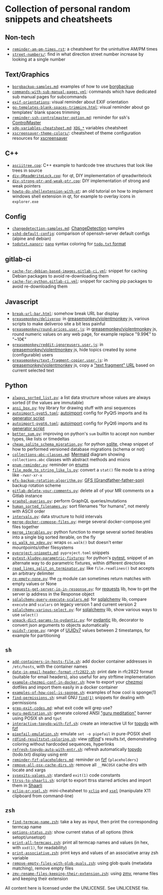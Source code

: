 # Collection of personal random snippets and cheatsheets

## Non-tech
- [`reminder-am-pm-times.rst`](text/reminder-am-pm-times.rst): a cheatsheet for the unintuitive AM/PM times
- [`street-numbers/`](text/street-numbers/): find in what direction street number increase by looking at a single number

## Text/Graphics
- [`borgbackup-samples.md`](text/borgbackup-samples.md): examples of how to use [borgbackup](https://www.borgbackup.org/)
- [`commands-with-sub-manual-pages.yml`](commands-with-sub-manual-pages.yml): commands which have dedicated sub manual pages for subcommands
- [`exif-orientations`](graphics/exif-orientations/README.md): visual reminder about EXIF orientation
- [`go-templates-blank-spaces-trimming.html`](text/go-templates-blank-spaces-trimming.html): visual reminder about go templates' blank spaces trimming
- [`reminder-ssh-controlmaster-option.md`](text/reminder-ssh-controlmaster-option.md): reminder for ssh's [ControlMaster](https://manpages.debian.org/stable/openssh-client/ssh_config.5.en.html#ControlMaster)
- [`xdg-variables-cheatsheet.md`](text/xdg-variables-cheatsheet.md): [`XDG_*`](https://specifications.freedesktop.org/basedir-spec/basedir-spec-latest.html) variables cheatsheet
- [`xscreensaver-theme-colors/`](text/xscreensaver-theme-colors/): cheatsheet of theme configuration resources for [xscreensaver](https://www.jwz.org/xscreensaver/)

## C++
- [`asciitree.cpp`](cpp/asciitree.cpp): C++ example to hardcode tree structures that look like trees in source
- [`diy-QReadWriteLock.cpp`](cpp/diy-QReadWriteLock.cpp): for qt, DIY implementation of qreadwritelock
- [`diy-strong-ptr-and-weak-ptr.cpp`](cpp/diy-strong-ptr-and-weak-ptr.cpp): DIY implementation of strong and weak pointers
- [`howto-do-shellextension-with-qt`](cpp/howto-do-shellextension-with-qt): an old tutorial on how to implement windows shell extension in qt, for example to overlay icons in `explorer.exe`

## Config
- [`changedetection-samples.md`](text/changedetection-samples.md): [ChangeDetection](https://github.com/dgtlmoon/changedetection.io) samples
- [`sshd-default-config`](text/sshd-default-config): comparison of openssh-server default configs (alpine and debian)
- [`todotxt.nanorc`](dotfiles/todotxt.nanorc): [`nano`](https://www.nano-editor.org/) syntax coloring for [`todo.txt` format](http://todotxt.org/)

## gitlab-ci
- [`cache-for-debian-based-images.gitlab-ci.yml`](gitlab/cache-for-debian-based-images.gitlab-ci.yml): snippet for caching Debian packages to avoid re-downloading them
- [`cache-for-python.gitlab-ci.yml`](gitlab/cache-for-python.gitlab-ci.yml): snippet for caching pip packages to avoid re-downloading them

## Javascript
- [`break-url-bar.html`](javascript/break-url-bar.html): somehow break URL bar display
- [`greasemonkey/deliveroo`](javascript/greasemonkey/deliveroo): in [greasemonkey/violentmonkey](https://addons.mozilla.org/firefox/addon/violentmonkey/) js, various scripts to make deliveroo site a bit less painful
- [`greasemonkey/round-prices.user.js`](javascript/greasemonkey/round-prices.user.js): in [greasemonkey/violentmonkey](https://addons.mozilla.org/firefox/addon/violentmonkey/) js, round numeric values on any web page, for example replace "9.99€" to "~10€"
- [`greasemonkey/reddit-ignoreusers.user.js`](javascript/greasemonkey/reddit-ignoreusers.user.js): in [greasemonkey/violentmonkey](https://addons.mozilla.org/firefox/addon/violentmonkey/) js, hide topics created by some (configurable) users
- [`greasemonkey/text-fragment-copier.user.js`](javascript/greasemonkey/text-fragment-copier.user.js): in [greasemonkey/violentmonkey](https://addons.mozilla.org/firefox/addon/violentmonkey/) js, copy a ["text fragment" URL](https://developer.mozilla.org/en-US/docs/Web/URI/Fragment/Text_fragments) based on current selected text

## Python
- [`always_sorted_list.py`](python/sorted_list.py): a list data structure whose values are always sorted (if the values are immutable)
- [`ansi_box.py`](python/ansi_box.py): toy library for drawing stuff with ansi sequences
- [`autoimport-pyqt5.toml`](python/autoimport-pyqt5.toml): [autoimport](https://lyz-code.github.io/autoimport/) config for PyQt5 imports and its [generator script](python/autoimport-pyqt5-config-generator.py)
- [`autoimport-pyqt6.toml`](python/autoimport-pyqt6.toml): [autoimport](https://lyz-code.github.io/autoimport/) config for PyQt6 imports and its [generator script](python/autoimport-pyqt6-config-generator.py)
- [`better_sum.py`](python/better_sum.py): improving on python's `sum` builtin to accept non number types, like lists or timedeltas
- [`cheap_sqlite_schema_migration.py`](python/cheap_sqlite_schema_migration.py): for python [sqlite](https://docs.python.org/3/library/sqlite3.html), cheap snippet of how to performed versioned database migrations (schema or not)
- [`collections-abc-classes.md`](python/collections-abc-classes.md): [Mermaid](https://mermaid.js.org/) diagram showing `collections.abc` classes with abstract methods and mixins
- [`enum-reminder.py`](python/enum-reminder.py): reminder on [enums](https://docs.python.org/3/library/enum.html)
- [`file_mode_to_string_like_ls.py`](python/file_mode_to_string_like_ls.py): convert a `stat()` file mode to a string like `-rwxr-xr-x`
- [`gfs-backup-rotation-algorithm.py`](python/gfs-backup-rotation-algorithm.py): [GFS (Grandfather-father-son)](https://en.wikipedia.org/wiki/Backup_rotation_scheme#Grandfather-father-son) backup rotation scheme
- [`gitlab-delete-your-comments.py`](python/gitlab-delete-your-comments.py): delete all of your MR comments on a Gitlab instance
- [`graphql-queries.py`](python/graphql-queries.py): perform GraphQL queries/mutations
- [`human_sorted_filenames.py`](python/sorted_filenames.py): sort filenames "for humans", not merely with ASCII order
- [`intervals.py`](python/intervals.py): data structure to hold intervals
- [`merge-docker-compose-files.py`](python/merge-docker-compose-files.py): merge several docker-compose.yml files together
- [`merge_iterables.py`](python/merge_iterables.py): python function to merge several sorted iterables into a single big sorted iterable, on the fly
- [`os_walk_no_xdev.py`](python/os_walk_no_xdev.py): wraps `os.walk()` but doesn't enter mountpoints/other filesystems
- [`pyproject-snippets.md`](python/pyproject-snippets.md): `pyproject.toml` snippets
- [`pytest-kludgy-parametric-fixtures`](python/pytest-kludgy-parametric-fixtures): for python's [pytest](https://docs.pytest.org/), snippet of an alternate way to do parametric fixtures, within different directories
- [`read_lines_split_on_terminator.py`](python/read_lines_split_on_terminator.py): like `file.readlines()` but accepts an arbitrary delimiter
- [`re-empty-none.py`](python/re-empty-none.py): the [`re`](https://docs.python.org/3/library/re.html) module can sometimes return matches with empty values or None
- [`requests-get-server-ip-in-response.py`](python/requests-get-server-ip-in-response.py): for [requests](https://pypi.org/project/requests/) lib, how to get the server ip address in the Response object
- [`sqlalchemy-query-execute-scalars.md`](python/sqlalchemy-query-execute-scalars.md): for [sqlalchemy](https://www.sqlalchemy.org/) lib, compare `execute` and `scalars` on legacy version 1 and current version 2
- [`sqlalchemy-various-select.py`](python/sqlalchemy-various-select.py): for [sqlalchemy](https://www.sqlalchemy.org/) lib, show various ways to use `select()`
- [`unpack-dict-params-to-pydantic.py`](python/unpack-dict-params-to-pydantic.py): for [pydantic](https://pypi.org/project/pydantic/) lib, decorator to convert json arguments to objects automatically
- [`uuidv7-range.py`](python/uuidv7-range.py): range of [UUIDv7](https://www.ietf.org/archive/id/draft-peabody-dispatch-new-uuid-format-04.html#name-uuid-version-7) values between 2 timestamps, for example for partitioning

## `sh`
- [`add-containers-in-hosts-file.sh`](sh/add-containers-in-hosts-file.sh): add docker container addresses in `/etc/hosts`, with the container names
- [`date-in-email-header-format-rfc2822.sh`](sh/date-in-email-header-format-rfc2822.sh): print date in rfc2822 format (suitable for email headers), also useful for any strftime implementation
- [`example-chezmoi-conf-in-docker.sh`](sh/example-chezmoi-conf-in-docker.sh): how to export your [chezmoi](https://www.chezmoi.io/) dotfiles and import them easily in a docker container
- [`examples-of-how-cool-is-sponge.sh`](sh/examples-of-how-cool-is-sponge.sh): examples of how cool is sponge(1)
- [`find-permissions.sh`](sh/find-permissions.sh): small GNU [`find(1)`](https://manpages.debian.org/stable/find) snippets for dealing with permissions
- [`grep-exit-codes.md`](sh/grep-exit-codes.md): what exit code will grep use?
- [`guru-meditation.sh`](sh/guru-meditation.sh): generate colored ANSI ["guru meditation"](https://en.wikipedia.org/wiki/Guru_Meditation) banner using POSIX sh and `tput`
- [`interactive-topydo-with-fzf.sh`](sh/interactive-topydo-with-fzf.sh): create an interactive UI for [topydo](https://github.com/topydo/topydo) with [fzf](https://github.com/junegunn/fzf)
- [`pipefail-emulation.sh`](sh/pipefail-emulation.sh): emulate `set -o pipefail` in pure-POSIX shell
- [`rdfind-resultstxt-coloring.sh`](sh/rdfind-resultstxt-coloring.sh): view [rdfind](https://rdfind.pauldreik.se/)'s results.txt, demonstrating coloring without hardcoded sequences, hyperlinks
- [`refresh-topydo-auto-with-entr.sh`](sh/refresh-topydo-auto-with-entr.sh): refresh automatically [topydo](https://github.com/topydo/topydo) (todo.txt) display using entr
- [`reminder-fzf-placeholders.md`](sh/reminder-fzf-placeholders.md): reminder on [fzf](https://github.com/junegunn/fzf) `{placeholders}`
- [`remove-all-osx-cache-dirs.sh`](sh/remove-all-osx-cache-dirs.sh): remove all `__MACOSX` cache dirs with locate and xargs
- [`sysexits-values.sh`](sh/sysexits-values.sh): standard `exit(1)` code constants
- [`ttrss-to-shaarli.sh`](sh/ttrss-to-shaarli.sh): script to export ttrss starred articles and import them in [Shaarli](https://github.com/shaarli/Shaarli)
- [`xclip-or-xsel.sh`](sh/xclip-or-xsel.sh): mini-cheatsheet to [`xclip`](https://github.com/astrand/xclip) and [`xsel`](https://github.com/kfish/xsel) (manipulate X11 clipboard from command-line)

## `zsh`
- [`find-termcap-name.zsh`](zsh/find-termcap-name.zsh): take a key as input, then print the corresponding termcap name
- [`options-status.zsh`](zsh/options-status.zsh): show current status of all options (think setopt/unsetopt)
- [`print-all-termcaps.zsh`](zsh/print-all-termcaps.zsh): print all termcap names and values (in hex, with `xxd(1)`, for readability)
- [`print-associative.zsh`](zsh/print-associative.zsh): print keys and values of an associative array zsh variable
- [`remove-empty-files-with-glob-quals.zsh`](zsh/remove-empty-files-with-glob-quals.zsh): using glob quals (metadata matching), remove empty files
- [`zmv-rename-files-keeping-their-extension.zsh`](zsh/zmv-rename-files-keeping-their-extension.zsh): using [zmv](https://grml.org/zsh/zsh-lovers.html#_zmv_examples_require_autoload_zmv), rename files and keeping their extension


All content here is licensed under the UNLICENSE. See UNLICENSE file.
